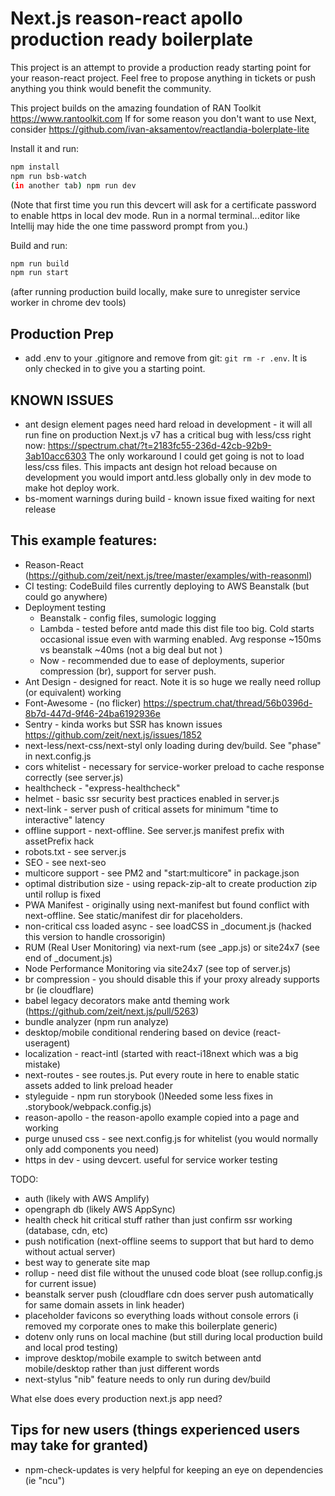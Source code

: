 # Next.js reason-react apollo production ready boilerplate 

This project is an attempt to provide a production ready starting point for your reason-react project.
Feel free to propose anything in tickets or push anything you think would benefit the community.

This project builds on the amazing foundation of RAN Toolkit https://www.rantoolkit.com
If for some reason you don't want to use Next, consider https://github.com/ivan-aksamentov/reactlandia-bolerplate-lite

Install it and run:

```bash
npm install
npm run bsb-watch
(in another tab) npm run dev
```
(Note that first time you run this devcert will ask for a certificate password to enable https in local dev mode.
Run in a normal terminal...editor like Intellij may hide the one time password prompt from you.)

Build and run:

```bash
npm run build
npm run start
```
(after running production build locally, make sure to unregister service worker in chrome dev tools)

## Production Prep
* add .env to your .gitignore and remove from git: `git rm -r .env`.  It is only checked in to give you a starting point.

## KNOWN ISSUES
* ant design element pages need hard reload in development - it will all run fine on production
Next.js v7 has a critical bug with less/css right now: https://spectrum.chat/?t=2183fc55-236d-42cb-92b9-3ab10acc6303
The only workaround I could get going is not to load less/css files.  This impacts ant design hot reload because 
on development you would import antd.less globally only in dev mode to make hot deploy work.
* bs-moment warnings during build - known issue fixed waiting for next release

## This example features:

* Reason-React (https://github.com/zeit/next.js/tree/master/examples/with-reasonml)
* CI testing: CodeBuild files currently deploying to AWS Beanstalk (but could go anywhere)
* Deployment testing
  * Beanstalk - config files, sumologic logging 
  * Lambda - tested before antd made this dist file too big. Cold starts occasional issue even with warming enabled.
    Avg response ~150ms vs beanstalk ~40ms (not a big deal but not )
  * Now - recommended due to ease of deployments, superior compression (br), support for server push.
* Ant Design - designed for react.  Note it is so huge we really need rollup (or equivalent) working
* Font-Awesome - (no flicker) https://spectrum.chat/thread/56b0396d-8b7d-447d-9f46-24ba6192936e
* Sentry - kinda works but SSR has known issues https://github.com/zeit/next.js/issues/1852 
* next-less/next-css/next-styl only loading during dev/build.  See "phase" in next.config.js
* cors whitelist - necessary for service-worker preload to cache response correctly (see server.js)
* healthcheck - "express-healthcheck" 
* helmet - basic ssr security best practices enabled in server.js
* next-link - server push of critical assets for minimum "time to interactive" latency 
* offline support - next-offline. See server.js manifest prefix with assetPrefix hack 
* robots.txt - see server.js
* SEO - see next-seo
* multicore support - see PM2 and "start:multicore" in package.json
* optimal distribution size - using repack-zip-alt to create production zip until rollup is fixed 
* PWA Manifest - originally using next-manifest but found conflict with next-offline.  See static/manifest dir for placeholders.
* non-critical css loaded async - see loadCSS in _document.js (hacked this version to handle crossorigin)
* RUM (Real User Monitoring) via next-rum (see _app.js) or site24x7 (see end of _document.js) 
* Node Performance Monitoring via site24x7 (see top of server.js)
* br compression - you should disable this if your proxy already supports br (ie cloudflare)
* babel legacy decorators make antd theming work (https://github.com/zeit/next.js/pull/5263)
* bundle analyzer (npm run analyze)
* desktop/mobile conditional rendering based on device (react-useragent)
* localization - react-intl (started with react-i18next which was a big mistake)
* next-routes - see routes.js.  Put every route in here to enable static assets added to link preload header
* styleguide - npm run storybook  ()Needed some less fixes in .storybook/webpack.config.js)
* reason-apollo - the reason-apollo example copied into a page and working
* purge unused css - see next.config.js for whitelist (you would normally only add components you need)
* https in dev - using devcert.  useful for service worker testing

TODO: 
* auth (likely with AWS Amplify)
* opengraph db (likely AWS AppSync)
* health check hit critical stuff rather than just confirm ssr working (database, cdn, etc)
* push notification (next-offline seems to support that but hard to demo without actual server)
* best way to generate site map
* rollup - need dist file without the unused code bloat (see rollup.config.js for current issue)
* beanstalk server push (cloudflare cdn does server push automatically for same domain assets in link header)
* placeholder favicons so everything loads without console errors (i removed my corporate ones to make this boilerplate generic)
* dotenv only runs on local machine (but still during local production build and local prod testing)
* improve desktop/mobile example to switch between antd mobile/desktop rather than just different words
* next-stylus "nib" feature needs to only run during dev/build


What else does every production next.js app need?


## Tips for new users (things experienced users may take for granted)
- npm-check-updates is very helpful for keeping an eye on dependencies (ie "ncu")
